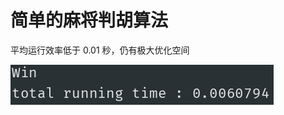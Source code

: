 # 简单的麻将判胡算法
平均运行效率低于 0.01 秒，仍有极大优化空间

![image](https://github.com/Bobcatsoap/mahjong-win/blob/master/the%20running%20time%20image.png)

